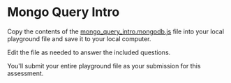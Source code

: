 # Mongo Query Intro

Copy the contents of the [mongo_query_intro.mongodb.js](mongo_query_intro.mongodb.js) file into your local playground file and save it to your local computer.

Edit the file as needed to answer the included questions.

You'll submit your entire playground file as your submission for this assessment.